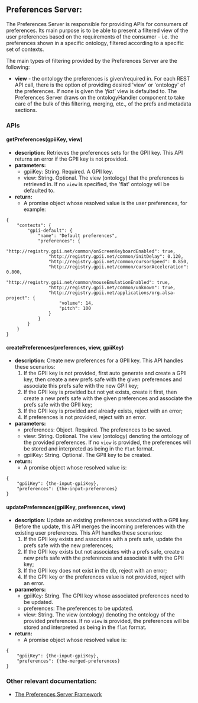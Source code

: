 ## Preferences Server:

The Preferences Server is responsible for providing APIs for consumers of preferences. Its main purpose is to be able to present a filtered view of the user preferences based on the requirements of the consumer - i.e. the preferences shown in a specific ontology, filtered according to a specific set of contexts.

The main types of filtering provided by the Preferences Server are the following:

* **view** - the ontology the preferences is given/required in. For each REST API call, there is the option of providing desired 'view' or 'ontology' of the preferences. If none is given the _'flat'_ view is defaulted to. The Preferences Server draws on the ontologyHandler component to take care of the bulk of this filtering, merging, etc., of the prefs and metadata sections.

### APIs

#### getPreferences(gpiiKey, view)
* **description**: Retrieves the preferences sets for the GPII key. This API returns an error if the GPII key is not provided.
* **parameters:**
    * gpiiKey: String. Required. A GPII key.
    * view: String. Optional. The view (ontology) that the preferences is retrieved in. If no `view` is specified, the 'flat' ontology will be defaulted to.
* **return:**
    * A promise object whose resolved value is the user preferences, for example:
```
{
    "contexts": {
        "gpii-default": {
            "name": "Default preferences",
            "preferences": {
                "http://registry.gpii.net/common/onScreenKeyboardEnabled": true,
                "http://registry.gpii.net/common/initDelay": 0.120,
                "http://registry.gpii.net/common/cursorSpeed": 0.850,
                "http://registry.gpii.net/common/cursorAcceleration": 0.800,
                "http://registry.gpii.net/common/mouseEmulationEnabled": true,
                "http://registry.gpii.net/common/unknown": true,
                "http://registry.gpii.net/applications/org.alsa-project": {
                    "volume": 14,
                    "pitch": 100
                }
            }
        }
    }
}
```

#### createPreferences(preferences, view, gpiiKey)
* **description**: Create new preferences for a GPII key. This API handles these scenarios:
    1. If the GPII key is not provided, first auto generate and create a GPII key, then create a new prefs safe with the given preferences and associate this prefs safe with the new GPII key;
    2. If the GPII key is provided but not yet exists, create it first, then create a new prefs safe with the given preferences and associate the prefs safe with the GPII key;
    3. If the GPII key is provided and already exists, reject with an error;
    4. If preferences is not provided, reject with an error.
* **parameters:**
    * preferences: Object. Required. The preferences to be saved.
    * view: String. Optional. The view (ontology) denoting the ontology of the provided preferences. If no `view` is provided, the preferences will be stored and interpreted as being in the `flat` format.
    * gpiiKey: String. Optional. The GPII key to be created.
* **return:**
    * A promise object whose resolved value is:
```
{
    "gpiiKey": {the-input-gpiiKey},
    "preferences": {the-input-preferences}
}
```

#### updatePreferences(gpiiKey, preferences, view)
* **description**: Update an existing preferences associated with a GPII key. Before the update, this API merges the incoming preferences with the existing user preferences. This API handles these scenarios:
    1. If the GPII key exists and associates with a prefs safe, update the prefs safe with the new preferences;
    2. If the GPII key exists but not associates with a prefs safe, create a new prefs safe with the preferences and associate it with the GPII key;
    3. If the GPII key does not exist in the db, reject with an error;
    4. If the GPII key or the preferences value is not provided, reject with an error.
* **parameters:**
    * gpiiKey: String. The GPII key whose associated preferences need to be updated.
    * preferences: The preferences to be updated.
    * view: String. The view (ontology) denoting the ontology of the provided preferences. If no `view` is provided, the preferences will be stored and interpreted as being in the `flat` format.
* **return:**
    * A promise object whose resolved value is:
```
{
    "gpiiKey": {the-input-gpiiKey},
    "preferences": {the-merged-preferences}
}
```

### Other relevant documentation:

* [The Preferences Server Framework](PreferencesServerFramework.md)

